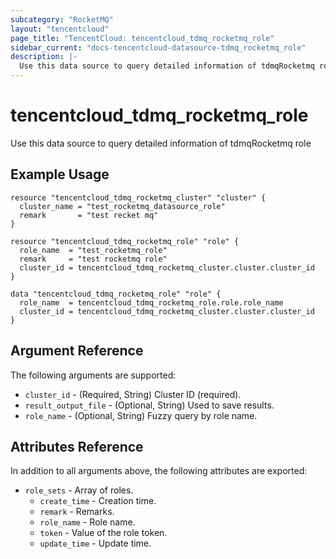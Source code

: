 ```yaml
---
subcategory: "RocketMQ"
layout: "tencentcloud"
page_title: "TencentCloud: tencentcloud_tdmq_rocketmq_role"
sidebar_current: "docs-tencentcloud-datasource-tdmq_rocketmq_role"
description: |-
  Use this data source to query detailed information of tdmqRocketmq role
---
```


# tencentcloud_tdmq_rocketmq_role

Use this data source to query detailed information of tdmqRocketmq role

## Example Usage

```hcl
resource "tencentcloud_tdmq_rocketmq_cluster" "cluster" {
  cluster_name = "test_rocketmq_datasource_role"
  remark       = "test recket mq"
}

resource "tencentcloud_tdmq_rocketmq_role" "role" {
  role_name  = "test_rocketmq_role"
  remark     = "test rocketmq role"
  cluster_id = tencentcloud_tdmq_rocketmq_cluster.cluster.cluster_id
}

data "tencentcloud_tdmq_rocketmq_role" "role" {
  role_name  = tencentcloud_tdmq_rocketmq_role.role.role_name
  cluster_id = tencentcloud_tdmq_rocketmq_cluster.cluster.cluster_id
}
```

## Argument Reference

The following arguments are supported:

* `cluster_id` - (Required, String) Cluster ID (required).
* `result_output_file` - (Optional, String) Used to save results.
* `role_name` - (Optional, String) Fuzzy query by role name.

## Attributes Reference

In addition to all arguments above, the following attributes are exported:

* `role_sets` - Array of roles.
  * `create_time` - Creation time.
  * `remark` - Remarks.
  * `role_name` - Role name.
  * `token` - Value of the role token.
  * `update_time` - Update time.


